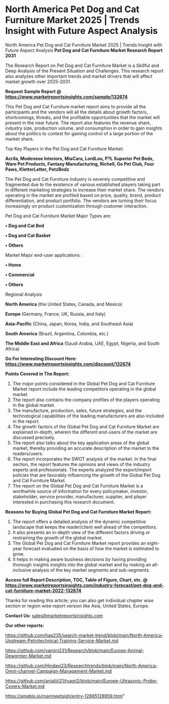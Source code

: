 # North America Pet Dog and Cat Furniture Market 2025 | Trends Insight with Future Aspect Analysis
North America Pet Dog and Cat Furniture Market 2025 | Trends Insight with Future Aspect Analysis
<strong>Pet Dog and Cat Furniture Market Research Report 2031</strong>

The Research Report on Pet Dog and Cat Furniture Market is a Skillful and Deep Analysis of the Present Situation and Challenges. This research report also analyzes other important trends and market drivers that will affect market growth over 2025-2031.

<strong>Request Sample Report @ <a href=https://www.marketreportsinsights.com/sample/132674>https://www.marketreportsinsights.com/sample/132674</a></strong>

This Pet Dog and Cat Furniture market report aims to provide all the participants and the vendors will all the details about growth factors, shortcomings, threats, and the profitable opportunities that the market will present in the near future. The report also features the revenue share, industry size, production volume, and consumption in order to gain insights about the politics to contest for gaining control of a large portion of the market share.

Top Key Players in the Pet Dog and Cat Furniture Market:

<strong>Acrila, Modenese Interiors, MiaCara, LordLou, P?L Superior Pet Beds, Ware Pet Products, Fantasy Manufacturing, Richell, Go Pet Club, Four Paws, KletterLetter, PetzBedz</strong>

The Pet Dog and Cat Furniture Industry is severely competitive and fragmented due to the existence of various established players taking part in different marketing strategies to increase their market share. The vendors operating in the market are profiled based on price, quality, brand, product differentiation, and product portfolio. The vendors are turning their focus increasingly on product customization through customer interaction.

Pet Dog and Cat Furniture Market Major Types are:

<strong>• Dog and Cat Bed

• Dog and Cat Basket

• Others</strong>

Market Major end-user applications :

<strong>• Home

• Commercial

• Others</strong>

Regional Analysis

</u><strong><b>North America</b></strong> (the United States, Canada, and Mexico)

<strong><b>Europe </b></strong>(Germany, France, UK, Russia, and Italy)

<strong><b>Asia-Pacific</b></strong> (China, Japan, Korea, India, and Southeast Asia)

<strong><b>South America</b></strong> (Brazil, Argentina, Colombia, etc.)

<strong><b>The Middle East and Africa</b></strong> (Saudi Arabia, UAE, Egypt, Nigeria, and South Africa)

<strong>Go For Interesting Discount Here: <a href=https://www.marketreportsinsights.com/discount/132674>https://www.marketreportsinsights.com/discount/132674</a></strong>

<strong>Points Covered in The Report:</strong>
<ol>
  <li>The major points considered in the Global Pet Dog and Cat Furniture Market report include the leading competitors operating in the global market.</li>
  <li>The report also contains the company profiles of the players operating in the global market.</li>
  <li>The manufacture, production, sales, future strategies, and the technological capabilities of the leading manufacturers are also included in the report.</li>
  <li>The growth factors of the Global Pet Dog and Cat Furniture Market are explained in-depth, wherein the different end-users of the market are discussed precisely.</li>
  <li>The report also talks about the key application areas of the global market, thereby providing an accurate description of the market to the readers/users.</li>
  <li>The report incorporates the SWOT analysis of the market. In the final section, the report features the opinions and views of the industry experts and professionals. The experts analyzed the export/import policies that are favorably influencing the growth of the Global Pet Dog and Cat Furniture Market.</li>
  <li>The report on the Global Pet Dog and Cat Furniture Market is a worthwhile source of information for every policymaker, investor, stakeholder, service provider, manufacturer, supplier, and player interested in purchasing this research document.</li>
</ol>
<strong>Reasons for Buying Global Pet Dog and Cat Furniture Market Report:</strong>

<ol>
  <li>The report offers a detailed analysis of the dynamic competitive landscape that keeps the reader/client well ahead of the competitors.</li>
  <li>It also presents an in-depth view of the different factors driving or restraining the growth of the global market.</li>
  <li>The Global Pet Dog and Cat Furniture Market report provides an eight-year forecast evaluated on the basis of how the market is estimated to grow.</li>
  <li>It helps in making aware business decisions by having providing thorough insights insights into the global market and by making an all-inclusive analysis of the key market segments and sub-segments.</li>
</ol>
<strong>Access full Report Description, TOC, Table of Figure, Chart, etc. @ <a href=https://www.marketreportsinsights.com/industry-forecast/pet-dog-and-cat-furniture-market-2022-132674>https://www.marketreportsinsights.com/industry-forecast/pet-dog-and-cat-furniture-market-2022-132674</a></strong>


Thanks for reading this article; you can also get individual chapter wise section or region wise report version like Asia, United States, Europe.

<strong>Contact Us:</strong>
sales@marketreportsinsights.com

<strong>Our other reports:</strong>

<a href=https://github.com/haq235/search-market-trend/blob/main/North-America-Upstream-Petrotechnical-Training-Service-Market.md>https://github.com/haq235/search-market-trend/blob/main/North-America-Upstream-Petrotechnical-Training-Service-Market.md</a>

<a href=https://github.com/yamini231/Research/blob/main/Europe-Animal-Dewormer-Market.md>https://github.com/yamini231/Research/blob/main/Europe-Animal-Dewormer-Market.md</a>

<a href=https://github.com/Hindavi23/Researchtrends/blob/main/North-America-Omni-channel-Campaign-Management-Market.md>https://github.com/Hindavi23/Researchtrends/blob/main/North-America-Omni-channel-Campaign-Management-Market.md</a>

<a href=https://github.com/anjaliiii21/tyagii2/blob/main/Europe-Ultrasonic-Probe-Covers-Market.md>https://github.com/anjaliiii21/tyagii2/blob/main/Europe-Ultrasonic-Probe-Covers-Market.md</a>

<a href=https://ameblo.jp/manmeetsigh/entry-12885128959.html>https://ameblo.jp/manmeetsigh/entry-12885128959.html</a>"
